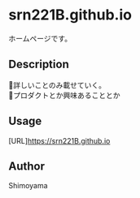 # srn221B.github.io
ホームページです。  

## Description  
:wrench:詳しいことのみ載せていく。  
:wrench:プロダクトとか興味あることとか  

## Usage
[URL]<https://srn221B.github.io>  

## Author
Shimoyama
